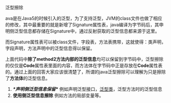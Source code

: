 



泛型擦除



ava是在Java5的时候引入的泛型，为了支持泛型，JVM的class文件也做了相应的修改，其中最重要的就是新增了Signature属性表，java编译为字节码后，其申明侧泛型信息都存储在Signature中，通过反射获取的泛型信息都来源于这里。

而Signature属性表可以被class文件，字段表，方法表携带，这就使得：类声明，字段声明，方法声明中的泛型信息得以保留。





上面代码中**除了method2方法内部的泛型信息**均可以保留到字节码中，泛型擦除的仅仅是**Code**属性表里面的内容，而方法体在字节码中正是存放在**Code**属性表的。通过上面的回答大家应该很清楚了，所谓的java泛型擦除可以理解为只是擦除了**方法体**的泛型信息。





1. ***\*声明侧泛型信息保留\**** 例如声明泛型接口，[泛型类](https://so.csdn.net/so/search?q=泛型类&spm=1001.2101.3001.7020)，泛型方法时的泛型信息
2. **使用侧泛型信息擦除** 例如方法的局部变量等。